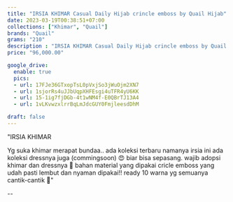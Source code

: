 ```yaml
---
title: "IRSIA KHIMAR Casual Daily Hijab crincle emboss by Quail Hijab"
date: 2023-03-19T00:38:51+07:00
collections: ["Khimar", "Quail"]
brands: "Quail"
grams: "210"
description : "IRSIA KHIMAR Casual Daily Hijab crincle emboss by Quail Hijab"
price: "96,000.00"

google_drive:
  enable: true
  pics:
  - url: 17FJe36GTxopTsL0pVxjSo3jWuOjm2XN7
  - url: 1sjorRs4uJJbUqpXHFEsgi4uTFR4yU6KK
  - url: 15-1ig7fjDGb-4t1wNM4f-E0QBrTJ13A4
  - url: 1vLKvwzxlrrBqLmJdcGUY0FmjleesdDhM

draft: false
---
```


"IRSIA KHIMAR

Yg suka khimar merapat bundaa.. ada koleksi terbaru namanya irsia ini ada koleksi dressnya juga (commingsoon) 😍 biar bisa sepasang. wajib adopsi khimar dan dressnya 💖 bahan material yang dipakai cricle emboss yang udah pasti lembut dan nyaman dipakai!! ready 10 warna yg semuanya cantik-cantik 🥰"

--    
 
